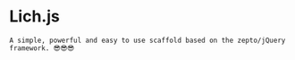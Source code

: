 # Lich.js
```
A simple, powerful and easy to use scaffold based on the zepto/jQuery framework. 😎😎😎 
```
